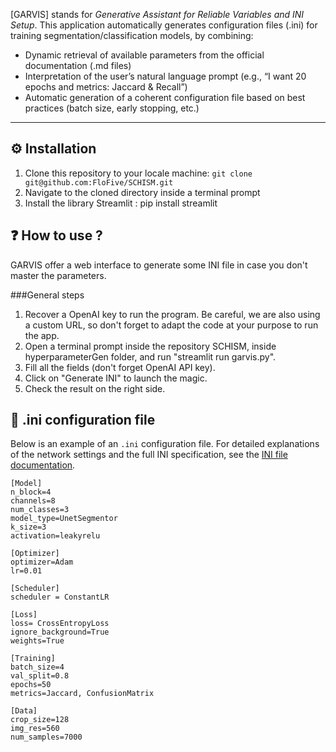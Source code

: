 [GARVIS] stands for _Generative Assistant for Reliable Variables and INI Setup_. This application automatically generates configuration files (.ini) for training segmentation/classification models, by combining:
- Dynamic retrieval of available parameters from the official documentation (.md files)
- Interpretation of the user’s natural language prompt (e.g., “I want 20 epochs and metrics: Jaccard & Recall”)
- Automatic generation of a coherent configuration file based on best practices (batch size, early stopping, etc.)
---
## :gear: Installation
1. Clone this repository to your locale machine:
``` git clone git@github.com:FloFive/SCHISM.git ```
2. Navigate to the cloned directory inside a terminal prompt
3. Install the library Streamlit :
    pip install streamlit

## :question: How to use ?

GARVIS offer a web interface to generate some INI file in case you don't master the parameters.

###General steps
1. Recover a OpenAI key to run the program. Be careful, we are also using a custom URL, so don't forget to adapt the code at your purpose to run the app.
2. Open a terminal prompt inside the repository SCHISM, inside hyperparameterGen folder, and run "streamlit run garvis.py".
3. Fill all the fields (don't forget OpenAI API key).
4. Click on "Generate INI" to launch the magic. 
5. Check the result on the right side.

## :scroll: .ini configuration file

Below is an example of an `.ini` configuration file. For detailed explanations of the network settings and the full INI specification, see the [INI file documentation](https://github.com/FloFive/SCHISM/blob/main/docs/ini.md).

```
[Model]
n_block=4
channels=8
num_classes=3
model_type=UnetSegmentor
k_size=3
activation=leakyrelu
 
[Optimizer]
optimizer=Adam
lr=0.01

[Scheduler]
scheduler = ConstantLR

[Loss]
loss= CrossEntropyLoss
ignore_background=True
weights=True

[Training]
batch_size=4
val_split=0.8
epochs=50
metrics=Jaccard, ConfusionMatrix
 
[Data]
crop_size=128
img_res=560
num_samples=7000
```


